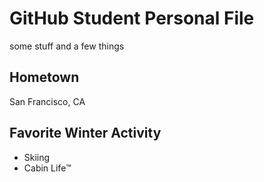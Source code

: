 # GitHub Student Personal File
some stuff and a few things

## Hometown
San Francisco, CA

## Favorite Winter Activity
- Skiing
- Cabin Life:tm:
